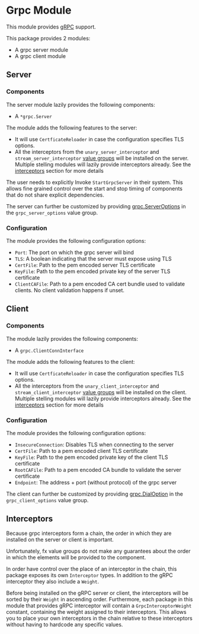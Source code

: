 # Grpc Module

This module provides [gRPC](https://pkg.go.dev/google.golang.org/grpc) support.

This package provides 2 modules:

* A grpc server module
* A grpc client module

## Server

### Components 
The server module lazily provides the following components:

* A `*grpc.Server`

The module adds the following features to the server:

* It will use `CertficateReloader` in case the configuration specifies TLS options.
* All the interceptors from the `unary_server_interceptor` and `stream_server_interceptor` [value groups](https://uber-go.github.io/fx/value-groups/) will be installed on the server.
  Multiple stelling modules will lazily provide interceptors already.
  See the [interceptors](./interceptors) section for more details

The user needs to explicitly Invoke `StartGrpcServer` in their system. This allows fine grained control over the start and stop timing of components that do not share explicit dependencies.

The server can further be customized by providing [grpc.ServerOptions](https://pkg.go.dev/google.golang.org/grpc#ServerOption) in the `grpc_server_options` value group.

### Configuration
The module provides the following configuration options:

* `Port`: The port on which the grpc server will bind
* `TLS`: A boolean indicating that the server must expose using TLS
* `CertFile`: Path to the pem encoded server TLS certificate
* `KeyFile`: Path to the pem encoded private key of the server TLS certificate
* `ClientCAFile`: Path to a pem encoded CA cert bundle used to validate clients. No client validation happens if unset.

## Client

### Components 
The module lazily provides the following components:

* A `grpc.ClientConnInterface`

The module adds the following features to the client:

* It will use `CertficateReloader` in case the configuration specifies TLS options.
* All the interceptors from the `unary_client_interceptor` and `stream_client_interceptor` [value groups](https://uber-go.github.io/fx/value-groups/) will be installed on the client.
  Multiple stelling modules will lazily provide interceptors already.
  See the [interceptors](./interceptors) section for more details

### Configuration
The module provides the following configuration options:

* `InsecureConnection`: Disables TLS when connecting to the server
* `CertFile`: Path to a pem encoded client TLS certificate
* `KeyFile`: Path to the pem encoded private key of the client TLS certificate
* `RootCAFile`: Path to a pem encoded CA bundle to validate the server certificate
* `Endpoint`: The address + port (without protocol) of the grpc server

The client can further be customized by providing [grpc.DialOption](https://pkg.go.dev/google.golang.org/grpc#DialOption) in the `grpc_client_options` value group.

## Interceptors
Because grpc interceptors form a chain, the order in which they are installed on the server or client is important.

Unfortunately, fx value groups do not make any guarantees about the order in which the elements will be provided to the component.

In order have control over the place of an interceptor in the chain, this package exposes its own `Interceptor` types.
In addition to the gRPC interceptor they also include a `Weight`.

Before being installed on the gRPC server or client, the interceptors will be sorted by their `Weight` in ascending order.
Furthermore, each package in this module that provides gRPC interceptor will contain a `GrpcInterceptorWeight` constant, containing the weight assigned
to their interceptors. This allows you to place your own interceptors in the chain relative to these interceptors without having to hardcode any specific values.
